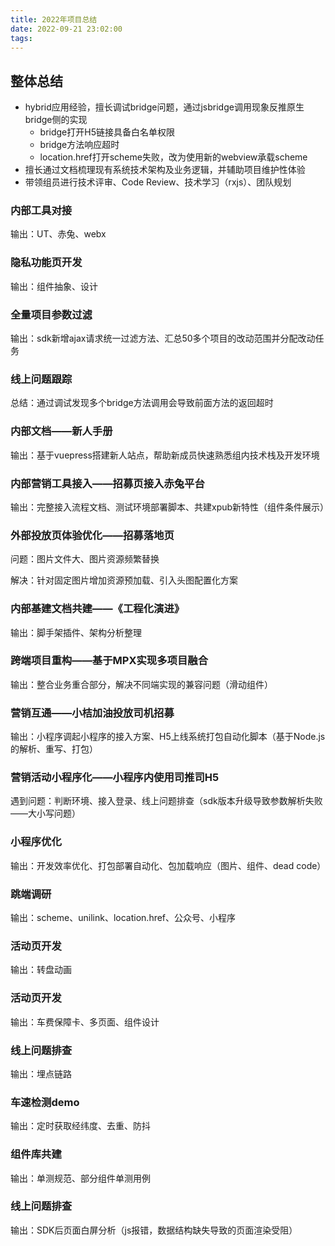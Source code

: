 ```yaml
---
title: 2022年项目总结
date: 2022-09-21 23:02:00
tags:
---
```


## 整体总结

- hybrid应用经验，擅长调试bridge问题，通过jsbridge调用现象反推原生bridge侧的实现
  - bridge打开H5链接具备白名单权限
  - bridge方法响应超时
  - location.href打开scheme失败，改为使用新的webview承载scheme
- 擅长通过文档梳理现有系统技术架构及业务逻辑，并辅助项目维护性体验
- 带领组员进行技术评审、Code Review、技术学习（rxjs）、团队规划

### 内部工具对接

输出：UT、赤兔、webx

### 隐私功能页开发

输出：组件抽象、设计

### 全量项目参数过滤

输出：sdk新增ajax请求统一过滤方法、汇总50多个项目的改动范围并分配改动任务

### 线上问题跟踪

总结：通过调试发现多个bridge方法调用会导致前面方法的返回超时

### 内部文档——新人手册

输出：基于vuepress搭建新人站点，帮助新成员快速熟悉组内技术栈及开发环境

### 内部营销工具接入——招募页接入赤兔平台

输出：完整接入流程文档、测试环境部署脚本、共建xpub新特性（组件条件展示）

### 外部投放页体验优化——招募落地页

问题：图片文件大、图片资源频繁替换

解决：针对固定图片增加资源预加载、引入头图配置化方案

### 内部基建文档共建——《工程化演进》

输出：脚手架插件、架构分析整理

### 跨端项目重构——基于MPX实现多项目融合

输出：整合业务重合部分，解决不同端实现的兼容问题（滑动组件）

### 营销互通——小桔加油投放司机招募

输出：小程序调起小程序的接入方案、H5上线系统打包自动化脚本（基于Node.js的解析、重写、打包）

### 营销活动小程序化——小程序内使用司推司H5

遇到问题：判断环境、接入登录、线上问题排查（sdk版本升级导致参数解析失败——大小写问题）

### 小程序优化

输出：开发效率优化、打包部署自动化、包加载响应（图片、组件、dead code）

### 跳端调研

输出：scheme、unilink、location.href、公众号、小程序

### 活动页开发

输出：转盘动画

### 活动页开发

输出：车费保障卡、多页面、组件设计

### 线上问题排查

输出：埋点链路

### 车速检测demo

输出：定时获取经纬度、去重、防抖

### 组件库共建

输出：单测规范、部分组件单测用例

### 线上问题排查

输出：SDK后页面白屏分析（js报错，数据结构缺失导致的页面渲染受阻）